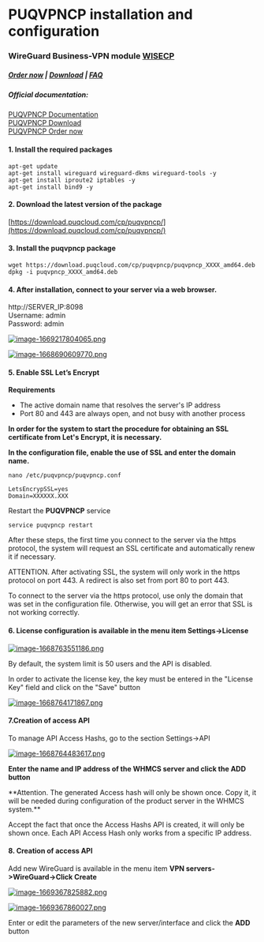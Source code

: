 # PUQVPNCP installation and configuration

### WireGuard Business-VPN module **[WISECP](https://puqcloud.com/link.php?id=78)** 

##### [Order now](https://puqcloud.com/index.php?rp=/store/wisecp-module-wireguard-business-vpn) | [Download](https://download.puqcloud.com/WISECP/Product/PUQ_WISECP-WireGuard-Business-VPN/) | [FAQ](https://faq.puqcloud.com/)

#####  

##### Official documentation:  
  
[PUQVPNCP Documentation](https://doc.puq.info/books/puqvpncp/page/description)  
[PUQVPNCP Download](https://download.puqcloud.com/cp/puqvpncp/)  
[PUQVPNCP Order now](https://panel.puqcloud.com/index.php?rp=/store/puqvpn)

#### **1. Install the required packages**

```shell
apt-get update
apt-get install wireguard wireguard-dkms wireguard-tools -y
apt-get install iproute2 iptables -y
apt-get install bind9 -y
```

#### 2. **Download the latest version of the package**

[https://download.puqcloud.com/cp/puqvpncp/](https://download.puqcloud.com/cp/puqvpncp/)

#### 3. Install the puqvpncp package

```shell
wget https://download.puqcloud.com/cp/puqvpncp/puqvpncp_XXXX_amd64.deb
dpkg -i puqvpncp_XXXX_amd64.deb
```

#### 4. After installation, connect to your server via a web browser.

http://SERVER\_IP:8098  
Username: admin  
Password: admin

[![image-1669217804065.png](https://doc.puq.info/uploads/images/gallery/2022-11/scaled-1680-/image-1669217804065.png)](https://doc.puq.info/uploads/images/gallery/2022-11/image-1669217804065.png)

[![image-1668690609770.png](https://doc.puq.info/uploads/images/gallery/2022-11/scaled-1680-/image-1668690609770.png)](https://doc.puq.info/uploads/images/gallery/2022-11/image-1668690609770.png)

#### **5. Enable SSL Let’s Encrypt** 

**Requirements**

- The active domain name that resolves the server's IP address
- Port 80 and 443 are always open, and not busy with another process

**In order for the system to start the procedure for obtaining an SSL certificate from Let's Encrypt, it is necessary.**

**In the configuration file, enable the use of SSL and enter the domain name.**

```shell
nano /etc/puqvpncp/puqvpncp.conf 
```

```shell
LetsEncrypSSL=yes
Domain=XXXXXX.XXX
```

Restart the **PUQVPNCP** service

```shell
service puqvpncp restart
```

<p class="callout info">After these steps, the first time you connect to the server via the https protocol, the system will request an SSL certificate and automatically renew it if necessary.</p>

<p class="callout warning">ATTENTION. After activating SSL, the system will only work in the https protocol on port 443.   
A redirect is also set from port 80 to port 443.</p>

<p class="callout warning">To connect to the server via the https protocol, use only the domain that was set in the configuration file.   
Otherwise, you will get an error that SSL is not working correctly.</p>

#### 6. License configuration is available in the menu item **Settings-&gt;License**

[![image-1668763551186.png](https://doc.puq.info/uploads/images/gallery/2022-11/scaled-1680-/image-1668763551186.png)](https://doc.puq.info/uploads/images/gallery/2022-11/image-1668763551186.png)

By default, the system limit is 50 users and the API is disabled.

In order to activate the license key, the key must be entered in the "License Key" field and click on the "Save" button

[![image-1668764171867.png](https://doc.puq.info/uploads/images/gallery/2022-11/scaled-1680-/image-1668764171867.png)](https://doc.puq.info/uploads/images/gallery/2022-11/image-1668764171867.png)

#### **7.Creation of access API**

To manage API Access Hashs, go to the section Settings-&gt;API

[![image-1668764483617.png](https://doc.puq.info/uploads/images/gallery/2022-11/scaled-1680-/image-1668764483617.png)](https://doc.puq.info/uploads/images/gallery/2022-11/image-1668764483617.png)

**Enter the name and IP address of the WHMCS server and click the ADD button**

<p class="callout warning">**Attention.   
The generated Access hash will only be shown once. Copy it, it will be needed during configuration of the product server in the WHMCS system.**</p>

<p class="callout info">Accept the fact that once the Access Hashs API is created, it will only be shown once.  
Each API Access Hash only works from a specific IP address.</p>

#### **8. Creation of access API**

Add new WireGuard is available in the menu item **VPN servers-&gt;WireGuard-&gt;Click Create**

[![image-1669367825882.png](https://doc.puq.info/uploads/images/gallery/2022-11/scaled-1680-/image-1669367825882.png)](https://doc.puq.info/uploads/images/gallery/2022-11/image-1669367825882.png)

[![image-1669367860027.png](https://doc.puq.info/uploads/images/gallery/2022-11/scaled-1680-/image-1669367860027.png)](https://doc.puq.info/uploads/images/gallery/2022-11/image-1669367860027.png)

Enter or edit the parameters of the new server/interface and click the **ADD** button

<div id="bkmrk--6"><div></div></div>